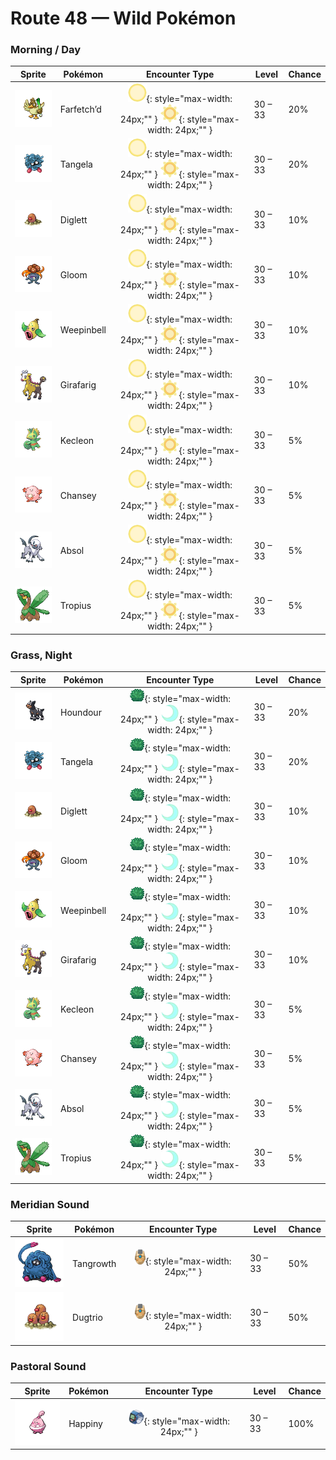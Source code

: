 # Route 48 — Wild Pokémon

### Morning / Day

| Sprite | Pokémon | Encounter Type | Level | Chance |
|:------:|---------|:--------------:|-------|--------|
| ![Farfetch’d](../../assets/sprites/farfetchd/front.gif "Farfetch’d: If it eats the plant stalk it carries as emergency rations, it runs off in search of a new stalk.") | Farfetch’d | ![Morning](../../assets/encounter_types/morning.png "Morning"){: style="max-width: 24px;"" } ![Day](../../assets/encounter_types/day.png "Day"){: style="max-width: 24px;"" } | 30 – 33 | 20% |
| ![Tangela](../../assets/sprites/tangela/front.gif "Tangela: It tangles any moving thing with its vines. Their subtle shaking is ticklish if you get ensnared.") | Tangela | ![Morning](../../assets/encounter_types/morning.png "Morning"){: style="max-width: 24px;"" } ![Day](../../assets/encounter_types/day.png "Day"){: style="max-width: 24px;"" } | 30 – 33 | 20% |
| ![Diglett](../../assets/sprites/diglett/front.gif "Diglett: If a DIGLETT digs through a field, it leaves the soil perfectly tilled and ideal for planting crops.") | Diglett | ![Morning](../../assets/encounter_types/morning.png "Morning"){: style="max-width: 24px;"" } ![Day](../../assets/encounter_types/day.png "Day"){: style="max-width: 24px;"" } | 30 – 33 | 10% |
| ![Gloom](../../assets/sprites/gloom/front.gif "Gloom: It secretes a sticky, drool-like honey. Although sweet, it smells too repulsive to get very close.") | Gloom | ![Morning](../../assets/encounter_types/morning.png "Morning"){: style="max-width: 24px;"" } ![Day](../../assets/encounter_types/day.png "Day"){: style="max-width: 24px;"" } | 30 – 33 | 10% |
| ![Weepinbell](../../assets/sprites/weepinbell/front.gif "Weepinbell: If its prey is bigger than its mouth, it slices up the victim with sharp leaves, then eats every morsel.") | Weepinbell | ![Morning](../../assets/encounter_types/morning.png "Morning"){: style="max-width: 24px;"" } ![Day](../../assets/encounter_types/day.png "Day"){: style="max-width: 24px;"" } | 30 – 33 | 10% |
| ![Girafarig](../../assets/sprites/girafarig/front.gif "Girafarig: Its tail, which also contains a small brain, may bite on its own if it notices an alluring smell.") | Girafarig | ![Morning](../../assets/encounter_types/morning.png "Morning"){: style="max-width: 24px;"" } ![Day](../../assets/encounter_types/day.png "Day"){: style="max-width: 24px;"" } | 30 – 33 | 10% |
| ![Kecleon](../../assets/sprites/kecleon/front.gif "Kecleon: It changes its shading to match its surroundings so it can sneak up on prey. Only its belly patterns stay fixed.") | Kecleon | ![Morning](../../assets/encounter_types/morning.png "Morning"){: style="max-width: 24px;"" } ![Day](../../assets/encounter_types/day.png "Day"){: style="max-width: 24px;"" } | 30 – 33 | 5% |
| ![Chansey](../../assets/sprites/chansey/front.gif "Chansey: Being few in number and difficult to capture, it is said to bring happiness to the Trainer who catches it.") | Chansey | ![Morning](../../assets/encounter_types/morning.png "Morning"){: style="max-width: 24px;"" } ![Day](../../assets/encounter_types/day.png "Day"){: style="max-width: 24px;"" } | 30 – 33 | 5% |
| ![Absol](../../assets/sprites/absol/front.gif "Absol: It has the ability to foretell natural disasters. Its life span is over a hundred years.") | Absol | ![Morning](../../assets/encounter_types/morning.png "Morning"){: style="max-width: 24px;"" } ![Day](../../assets/encounter_types/day.png "Day"){: style="max-width: 24px;"" } | 30 – 33 | 5% |
| ![Tropius](../../assets/sprites/tropius/front.gif "Tropius: The bunch of fruit around its neck ripens twice a year and is delicious. It’s a highly favored tropical snack.") | Tropius | ![Morning](../../assets/encounter_types/morning.png "Morning"){: style="max-width: 24px;"" } ![Day](../../assets/encounter_types/day.png "Day"){: style="max-width: 24px;"" } | 30 – 33 | 5% |

### Grass, Night

| Sprite | Pokémon | Encounter Type | Level | Chance |
|:------:|---------|:--------------:|-------|--------|
| ![Houndour](../../assets/sprites/houndour/front.gif "Houndour: To corner prey, they check each other’s location using barks that only they can understand.") | Houndour | ![Grass](../../assets/encounter_types/grass.png "Grass"){: style="max-width: 24px;"" } ![Night](../../assets/encounter_types/night.png "Night"){: style="max-width: 24px;"" } | 30 – 33 | 20% |
| ![Tangela](../../assets/sprites/tangela/front.gif "Tangela: It tangles any moving thing with its vines. Their subtle shaking is ticklish if you get ensnared.") | Tangela | ![Grass](../../assets/encounter_types/grass.png "Grass"){: style="max-width: 24px;"" } ![Night](../../assets/encounter_types/night.png "Night"){: style="max-width: 24px;"" } | 30 – 33 | 20% |
| ![Diglett](../../assets/sprites/diglett/front.gif "Diglett: If a DIGLETT digs through a field, it leaves the soil perfectly tilled and ideal for planting crops.") | Diglett | ![Grass](../../assets/encounter_types/grass.png "Grass"){: style="max-width: 24px;"" } ![Night](../../assets/encounter_types/night.png "Night"){: style="max-width: 24px;"" } | 30 – 33 | 10% |
| ![Gloom](../../assets/sprites/gloom/front.gif "Gloom: It secretes a sticky, drool-like honey. Although sweet, it smells too repulsive to get very close.") | Gloom | ![Grass](../../assets/encounter_types/grass.png "Grass"){: style="max-width: 24px;"" } ![Night](../../assets/encounter_types/night.png "Night"){: style="max-width: 24px;"" } | 30 – 33 | 10% |
| ![Weepinbell](../../assets/sprites/weepinbell/front.gif "Weepinbell: If its prey is bigger than its mouth, it slices up the victim with sharp leaves, then eats every morsel.") | Weepinbell | ![Grass](../../assets/encounter_types/grass.png "Grass"){: style="max-width: 24px;"" } ![Night](../../assets/encounter_types/night.png "Night"){: style="max-width: 24px;"" } | 30 – 33 | 10% |
| ![Girafarig](../../assets/sprites/girafarig/front.gif "Girafarig: Its tail, which also contains a small brain, may bite on its own if it notices an alluring smell.") | Girafarig | ![Grass](../../assets/encounter_types/grass.png "Grass"){: style="max-width: 24px;"" } ![Night](../../assets/encounter_types/night.png "Night"){: style="max-width: 24px;"" } | 30 – 33 | 10% |
| ![Kecleon](../../assets/sprites/kecleon/front.gif "Kecleon: It changes its shading to match its surroundings so it can sneak up on prey. Only its belly patterns stay fixed.") | Kecleon | ![Grass](../../assets/encounter_types/grass.png "Grass"){: style="max-width: 24px;"" } ![Night](../../assets/encounter_types/night.png "Night"){: style="max-width: 24px;"" } | 30 – 33 | 5% |
| ![Chansey](../../assets/sprites/chansey/front.gif "Chansey: Being few in number and difficult to capture, it is said to bring happiness to the Trainer who catches it.") | Chansey | ![Grass](../../assets/encounter_types/grass.png "Grass"){: style="max-width: 24px;"" } ![Night](../../assets/encounter_types/night.png "Night"){: style="max-width: 24px;"" } | 30 – 33 | 5% |
| ![Absol](../../assets/sprites/absol/front.gif "Absol: It has the ability to foretell natural disasters. Its life span is over a hundred years.") | Absol | ![Grass](../../assets/encounter_types/grass.png "Grass"){: style="max-width: 24px;"" } ![Night](../../assets/encounter_types/night.png "Night"){: style="max-width: 24px;"" } | 30 – 33 | 5% |
| ![Tropius](../../assets/sprites/tropius/front.gif "Tropius: The bunch of fruit around its neck ripens twice a year and is delicious. It’s a highly favored tropical snack.") | Tropius | ![Grass](../../assets/encounter_types/grass.png "Grass"){: style="max-width: 24px;"" } ![Night](../../assets/encounter_types/night.png "Night"){: style="max-width: 24px;"" } | 30 – 33 | 5% |

### Meridian Sound

| Sprite | Pokémon | Encounter Type | Level | Chance |
|:------:|---------|:--------------:|-------|--------|
| ![Tangrowth](../../assets/sprites/tangrowth/front.gif "Tangrowth: Its vines grow so profusely that, in the warm season, you can’t even see its eyes.") | Tangrowth | ![Meridian Sound](../../assets/encounter_types/meridian_sound.png "Meridian Sound"){: style="max-width: 24px;"" } | 30 – 33 | 50% |
| ![Dugtrio](../../assets/sprites/dugtrio/front.gif "Dugtrio: Extremely powerful, they can dig through even the hardest ground to a depth of over 60 miles.") | Dugtrio | ![Meridian Sound](../../assets/encounter_types/meridian_sound.png "Meridian Sound"){: style="max-width: 24px;"" } | 30 – 33 | 50% |

### Pastoral Sound

| Sprite | Pokémon | Encounter Type | Level | Chance |
|:------:|---------|:--------------:|-------|--------|
| ![Happiny](../../assets/sprites/happiny/front.gif "Happiny: It carefully carries a round, white rock that it thinks is an egg. It’s bothered by how curly its hair looks.") | Happiny | ![Pastoral Sound](../../assets/encounter_types/pastoral_sound.png "Pastoral Sound"){: style="max-width: 24px;"" } | 30 – 33 | 100% |

